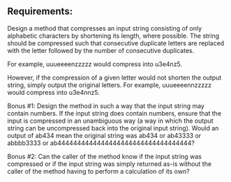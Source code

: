 ## Requirements:

Design a method that compresses an input string consisting of only alphabetic characters by shortening its length, where possible.
The string should be compressed such that consecutive duplicate letters are replaced with the letter followed by the number of consecutive duplicates.

For example, uuueeeenzzzzz would compress into u3e4nz5.

However, if the compression of a given letter would not shorten the output string, simply output the original letters.
For example, uuueeeennzzzzz would compress into u3e4nnz5.

Bonus #1: Design the method in such a way that the input string may contain numbers.
If the input string does contain numbers, ensure that the input is compressed in an unambiguous way (a way in which the output string can be uncompressed back into the original input string). Would an output of ab434 mean the original string was ab434 or ab43333 or abbbb3333 or ab4444444444444444444444444444444444?

Bonus #2: Can the caller of the method know if the input string was compressed or if the input string was simply returned as-is without
the caller of the method having to perform a calculation of its own?
